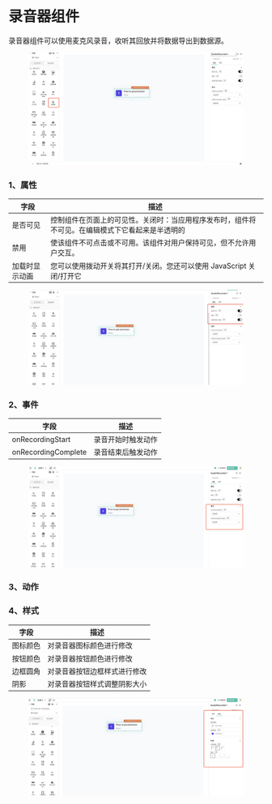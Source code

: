 # 录音器组件

录音器组件可以使用麦克风录音，收听其回放并将数据导出到数据源。

<figure><img src="../../.gitbook/assets/image (81) (1).png" alt=""><figcaption></figcaption></figure>

### 1、属性

| 字段      | 描述                                               |
| ------- | ------------------------------------------------ |
| 是否可见    | 控制组件在页面上的可见性。关闭时：当应用程序发布时，组件将不可见。在编辑模式下它看起来是半透明的 |
| 禁用      | 使该组件不可点击或不可用。该组件对用户保持可见，但不允许用户交互。                |
| 加载时显示动画 | 您可以使用拨动开关将其打开/关闭。您还可以使用 JavaScript 关闭/打开它        |

<figure><img src="../../.gitbook/assets/image (69) (1).png" alt=""><figcaption></figcaption></figure>

### 2、事件

| 字段                  | 描述        |
| ------------------- | --------- |
| onRecordingStart    | 录音开始时触发动作 |
| onRecordingComplete | 录音结束后触发动作 |

<figure><img src="../../.gitbook/assets/image (47) (1).png" alt=""><figcaption></figcaption></figure>

### 3、动作





### 4、样式

| 字段   | 描述             |
| ---- | -------------- |
| 图标颜色 | 对录音器图标颜色进行修改   |
| 按钮颜色 | 对录音器按钮颜色进行修改   |
| 边框圆角 | 对录音器按钮边框样式进行修改 |
| 阴影   | 对录音器按钮样式调整阴影大小 |

<figure><img src="../../.gitbook/assets/image (85) (1).png" alt=""><figcaption></figcaption></figure>

